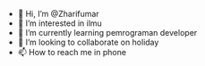 - 👋 Hi, I’m @Zharifumar
- 👀 I’m interested in ilmu
- 🌱 I’m currently learning pemrograman developer
- 💞️ I’m looking to collaborate on holiday
- 📫 How to reach me in phone

<!---
Zharifumar/Zharifumar is a ✨ special ✨ repository because its `README.md` (this file) appears on your GitHub profile.
You can click the Preview link to take a look at your changes.
--->
